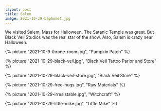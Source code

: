 ```yaml
---
layout: post
title: Salem
image: 2021-10-29-baphomet.jpg
---
```


We visited Salem, Mass for Halloween. The Satanic Temple was great. But Black
Veil Studios was the real star of the show. Also, Salem is crazy near Halloween.

<!--more-->

{% picture "2021-10-9-throne-room.jpg", "Pumpkin Patch" %}

{% picture "2021-10-29-black-veil.jpg", "Black Veil Tattoo Parlor and Store" %}

{% picture "2021-10-29-black-veil-store.jpg", "Black Veil Store" %}

{% picture "2021-10-29-free-hugs.jpg", "Raw Materials" %}

{% picture "2021-10-29-irresistable.jpg", "Witchcraft" %}

{% picture "2021-10-29-little-mike.jpg", "Little Mike" %}
